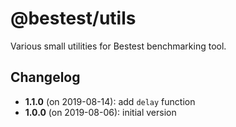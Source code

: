 # @bestest/utils

Various small utilities for Bestest benchmarking tool.

## Changelog

* **1.1.0** (on 2019-08-14): add `delay` function
* **1.0.0** (on 2019-08-06): initial version
